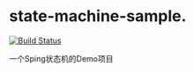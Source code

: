 # state-machine-sample.
[![Build Status](https://travis-ci.org/jemmyzhang/state-machine-sample.svg?branch=master)](https://travis-ci.org/jemmyzhang/state-machine-sample)

一个Sping状态机的Demo项目